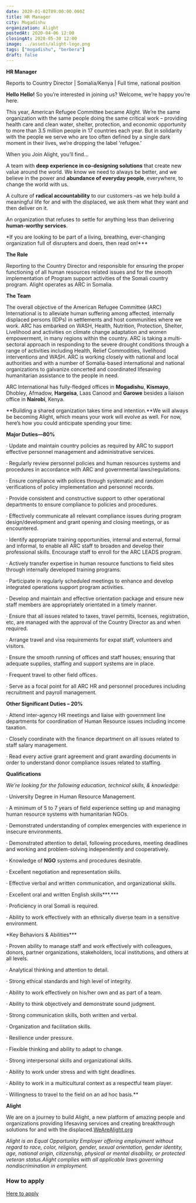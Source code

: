 ```yaml
---
date: 2020-01-02T09:00:00.000Z
title: HR Manager
city: Mogadishu
organization: Alight
postedAt: 2020-04-06 12:00
closingAt: 2020-05-30 12:00
image: ../assets/alight-logo.png
tags: ["mogadishu", "berbera"]
draft: false
---
```

<!--StartFragment-->

**HR Manager**

Reports to Country Director | Somalia/Kenya | Full time, national position

**Hello Hello!** So you’re interested in joining us? Welcome, we’re happy you’re here.

This year, American Refugee Committee became Alight. We’re the same organization with the same people doing the same critical work – providing health care and clean water, shelter, protection, and economic opportunity to more than 3.5 million people in 17 countries each year. But in solidarity with the people we serve who are too often defined by a single dark moment in their lives, we’re dropping the label ‘refugee.’

When you Join Alight, you’ll find…

A team with **deep experience in co-designing solutions** that create new value around the world. We know we need to always be better, and we believe in the power and **abundance of everyday people**, everywhere, to change the world with us.

A culture of **radical accountability** to our customers –as we help build a meaningful life for and with the displaced, we ask them what they want and then deliver on it.

An organization that refuses to settle for anything less than delivering **human-worthy services**.

\*If you are looking to be part of a living, breathing, ever-changing organization full of disrupters and doers, then read on!\*\*\*

**The Role**

Reporting to the Country Director and responsible for ensuring the proper functioning of all human resources related issues and for the smooth implementation of Program support activities of the Somali country program. Alight operates as ARC in Somalia.

**The Team**

The overall objective of the American Refugee Committee (ARC) International is to alleviate human suffering among affected, internally displaced persons (IDPs) in settlements and host communities where we work. ARC has embarked on WASH, Health, Nutrition, Protection, Shelter, Livelihood and activities on climate change adaptation and women empowerment, in many regions within the country. ARC is taking a multi-sectoral approach in responding to the severe drought conditions through a range of activities including Health, Relief Commodities, livelihood interventions and WASH. ARC is working closely with national and local authorities and with a number of Somalia-based international and national organizations to galvanize concerted and coordinated lifesaving humanitarian assistance to the people in need.

ARC International has fully-fledged offices in **Mogadishu**, **Kismayo**, Dhobley, Afmadow, **Hargeisa**, Laas Canood and **Garowe** besides a liaison office in **Nairobi**, Kenya.

**Building a shared organization takes time and intention.**We will always be becoming Alight, which means your work will evolve as well. For now, here’s how you could anticipate spending your time:

**Major Duties—80%**

· Update and maintain country policies as required by ARC to support effective personnel management and administrative services.

· Regularly review personnel policies and human resources systems and procedures in accordance with ARC and governmental laws/regulations.

· Ensure compliance with polices through systematic and random verifications of policy implementation and personnel records.

· Provide consistent and constructive support to other operational departments to ensure compliance to policies and procedures.

· Effectively communicate all relevant compliance issues during program design/development and grant opening and closing meetings, or as encountered.

· Identify appropriate training opportunities, internal and external, formal and informal, to enable all ARC staff to broaden and develop their professional skills. Encourage staff to enroll for the ARC LEADS program.

· Actively transfer expertise in human resource functions to field sites through internally developed training programs.

· Participate in regularly scheduled meetings to enhance and develop integrated operations support program activities.

· Develop and maintain and effective orientation package and ensure new staff members are appropriately orientated in a timely manner.

· Ensure that all issues related to taxes, travel permits, licenses, registration, etc, are managed with the approval of the Country Director as and when required.

· Arrange travel and visa requirements for expat staff, volunteers and visitors.

· Ensure the smooth running of offices and staff houses; ensuring that adequate supplies, staffing and support systems are in place.

· Frequent travel to other field offices.

· Serve as a focal point for all ARC HR and personnel procedures including recruitment and payroll management.

**Other Significant Duties – 20%**

· Attend inter-agency HR meetings and liaise with government line departments for coordination of Human Resource issues including income taxation.

· Closely coordinate with the finance department on all issues related to staff salary management.

· Read every active grant agreement and grant awarding documents in order to understand donor compliance issues related to staffing.

**Qualifications**

*We’re looking for the following education, technical skills, & knowledge:*

· University Degree in Human Resource Management.

· A minimum of 5 to 7 years of field experience setting up and managing human resource systems with humanitarian NGOs.

· Demonstrated understanding of complex emergencies with experience in insecure environments.

· Demonstrated attention to detail, following procedures, meeting deadlines and working and problem-solving independently and cooperatively.

· Knowledge of **NGO** systems and procedures desirable.

· Excellent negotiation and representation skills.

· Effective verbal and written communication, and organizational skills.

· Excellent oral and written English skills***.***

· Proficiency in oral Somali is required.

· Ability to work effectively with an ethnically diverse team in a sensitive environment.

\*Key Behaviors & Abilities\*\*\*

· Proven ability to manage staff and work effectively with colleagues, donors, partner organizations, stakeholders, local institutions, and others at all levels.

· Analytical thinking and attention to detail.

· Strong ethical standards and high level of integrity.

· Ability to work effectively on his/her own and as part of a team.

· Ability to think objectively and demonstrate sound judgment.

· Strong communication skills, both written and verbal.

· Organization and facilitation skills.

· Resilience under pressure.

· Flexible thinking and ability to adapt to change.

· Strong interpersonal skills and organizational skills.

· Ability to work under stress and with tight deadlines.

· Ability to work in a multicultural context as a respectful team player.

· Willingness to travel to the field on an ad hoc basis.\*\*

**Alight**

We are on a journey to build Alight, a new platform of amazing people and organizations providing lifesaving services and creating breakthrough solutions for and with the displaced.[WeAreAlight.org](http://www.wearealight.org/)

*Alight is an Equal Opportunity Employer offering employment without regard to race, color, religion, gender, sexual orientation, gender identity, age, national origin, citizenship, physical or mental disability, or protected veteran status.Alight complies with all applicable laws governing nondiscrimination in employment.*

### How to apply

[Here to apply](https://app.jobvite.com/j?aj=oG6Acfwi&s=ReliefWeb)

<!--EndFragment-->